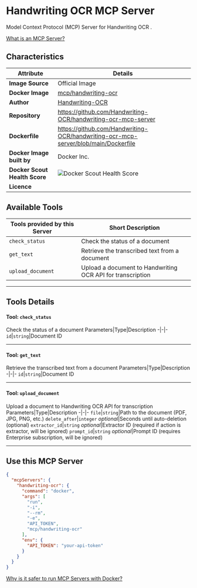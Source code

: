 # Handwriting OCR MCP Server

Model Context Protocol (MCP) Server for Handwriting OCR .

[What is an MCP Server?](https://www.anthropic.com/news/model-context-protocol)

## Characteristics
Attribute|Details|
|-|-|
**Image Source**|Official Image
**Docker Image**|[mcp/handwriting-ocr](https://hub.docker.com/repository/docker/mcp/handwriting-ocr)
**Author**|[Handwriting-OCR](https://github.com/Handwriting-OCR)
**Repository**|https://github.com/Handwriting-OCR/handwriting-ocr-mcp-server
**Dockerfile**|https://github.com/Handwriting-OCR/handwriting-ocr-mcp-server/blob/main/Dockerfile
**Docker Image built by**|Docker Inc.
**Docker Scout Health Score**| ![Docker Scout Health Score](https://api.scout.docker.com/v1/policy/insights/org-image-score/badge/mcp/handwriting-ocr)
**Licence**|

## Available Tools
Tools provided by this Server|Short Description
-|-
`check_status`|Check the status of a document|
`get_text`|Retrieve the transcribed text from a document|
`upload_document`|Upload a document to Handwriting OCR API for transcription|

---
## Tools Details

#### Tool: **`check_status`**
Check the status of a document
Parameters|Type|Description
-|-|-
`id`|`string`|Document ID

---
#### Tool: **`get_text`**
Retrieve the transcribed text from a document
Parameters|Type|Description
-|-|-
`id`|`string`|Document ID

---
#### Tool: **`upload_document`**
Upload a document to Handwriting OCR API for transcription
Parameters|Type|Description
-|-|-
`file`|`string`|Path to the document (PDF, JPG, PNG, etc.)
`delete_after`|`integer` *optional*|Seconds until auto-deletion (optional)
`extractor_id`|`string` *optional*|Extractor ID (required if action is extractor, will be ignored)
`prompt_id`|`string` *optional*|Prompt ID (requires Enterprise subscription, will be ignored)

---
## Use this MCP Server

```json
{
  "mcpServers": {
    "handwriting-ocr": {
      "command": "docker",
      "args": [
        "run",
        "-i",
        "--rm",
        "-e",
        "API_TOKEN",
        "mcp/handwriting-ocr"
      ],
      "env": {
        "API_TOKEN": "your-api-token"
      }
    }
  }
}
```

[Why is it safer to run MCP Servers with Docker?](https://www.docker.com/blog/the-model-context-protocol-simplifying-building-ai-apps-with-anthropic-claude-desktop-and-docker/)
